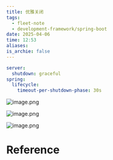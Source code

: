 ```yaml
---
title: 优雅关闭
tags:
  - fleet-note
  - development-framework/spring-boot
date: 2025-04-06
time: 12:53
aliases: 
is_archie: false
---
```


```yaml
server:
  shutdown: graceful
spring:
  lifecycle:
    timeout-per-shutdown-phase: 30s

```


![image.png](https://images.hnzhrh.com/note/20250406130709272.png)

![image.png](https://images.hnzhrh.com/note/20250406130732655.png)

![image.png](https://images.hnzhrh.com/note/20250406130755620.png)


# Reference